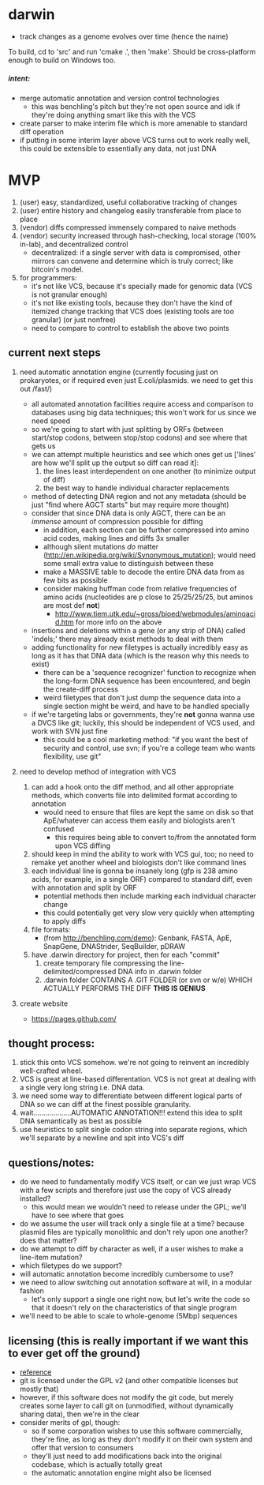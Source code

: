 darwin
======

* track changes as a genome evolves over time (hence the name)

To build, cd to 'src' and run 'cmake .', then 'make'. Should be cross-platform enough to build on Windows too.

##### intent:
* merge automatic annotation and version control technologies
    * this was benchling's pitch but they're not open source and idk if they're doing anything smart like this with the VCS
* create parser to make interim file which is more amenable to standard diff operation
* if putting in some interim layer above VCS turns out to work really well, this could be extensible to essentially any data, not just DNA

# MVP
1. (user) easy, standardized, useful collaborative tracking of changes
2. (user) entire history and changelog easily transferable from place to place
3. (vendor) diffs compressed immensely compared to naive methods
4. (vendor) security increased through hash-checking, local storage (100% in-lab), and decentralized control
    * decentralized: if a single server with data is compromised, other mirrors can convene and determine which is truly correct; like bitcoin's model.
5. for programmers:
    * it's not like VCS, because it's specially made for genomic data (VCS is not granular enough)
    * it's not like existing tools, because they don't have the kind of itemized change tracking that VCS does (existing tools are too granular) (or just nonfree)
    * need to compare to control to establish the above two points

## current next steps
1. need automatic annotation engine (currently focusing just on prokaryotes, or if required even just E.coli/plasmids. we need to get this out /fast/)
    * all automated annotation facilities require access and comparison to databases using big data techniques; this won't work for us since we need speed
    * so we're going to start with just splitting by ORFs (between start/stop codons, between stop/stop codons) and see where that gets us
    * we can attempt multiple heuristics and see which ones get us ['lines' are how we'll split up the output so diff can read it]:
    	1. the lines least interdependent on one another (to minimize output of diff)
        2. the best way to handle individual character replacements
    * method of detecting DNA region and not any metadata (should be just "find where AGCT starts" but may require more thought)
    * consider that since DNA data is only AGCT, there can be an *immense* amount of compression possible for diffing
    	* in addition, each section can be further compressed into amino acid codes, making lines and diffs 3x smaller
    	* although silent mutations *do* matter (http://en.wikipedia.org/wiki/Synonymous_mutation); would need some small extra value to distinguish between these
		* make a MASSIVE table to decode the entire DNA data from as few bits as possible
        * consider making huffman code from relative frequencies of amino acids (nucleotides are p close to 25/25/25/25, but aminos are most def **not**)
        	* http://www.tiem.utk.edu/~gross/bioed/webmodules/aminoacid.htm for more info on the above
    * insertions and deletions within a gene (or any strip of DNA) called 'indels;' there may already exist methods to deal with them
    * adding functionality for new filetypes is actually incredibly easy as long as it has that DNA data (which is the reason why this needs to exist)
    	* there can be a 'sequence recognizer' function to recognize when the long-form DNA sequence has been encountered, and begin the create-diff process
        * weird filetypes that don't just dump the sequence data into a single section might be weird, and have to be handled specially
    * if we're targeting labs or governments, they're **not** gonna wanna use a DVCS like git; luckily, this should be independent of VCS used, and work with SVN just fine
    	* this could be a cool marketing method: "if you want the best of security and control, use svn; if you're a college team who wants flexibility, use git"

2. need to develop method of integration with VCS
    1. can add a hook onto the diff method, and all other appropriate methods, which converts file into delimited format according to annotation
        * would need to ensure that files are kept the same on disk so that ApE/whatever can access them easily and biologists aren't confused
            * this requires being able to convert to/from the annotated form upon VCS diffing
    2. should keep in mind the ability to work with VCS gui, too; no need to remake yet another wheel and biologists don't like command lines
    3. each individual line is gonna be insanely long (gfp is 238 amino acids, for example, in a single ORF) compared to standard diff, even with annotation and split by ORF
    	* potential methods then include marking each individual character change
		* this could potentially get very slow very quickly when attempting to apply diffs
    4. file formats:
		* (from http://benchling.com/demo): Genbank, FASTA, ApE, SnapGene, DNAStrider, SeqBuilder, pDRAW
    5. have .darwin directory for project, then for each "commit"
		1. create temporary file compressing the line-delimited/compressed DNA info in .darwin folder
		2. .darwin folder CONTAINS A .GIT FOLDER (or svn or w/e) WHICH ACTUALLY PERFORMS THE DIFF **THIS IS GENIUS**

3. create website
    * https://pages.github.com/

## thought process:
1. stick this onto VCS somehow. we're not going to reinvent an incredibly well-crafted wheel.
2. VCS is great at line-based differentation. VCS is not great at dealing with a single very long string i.e. DNA data.
3. we need some way to differentiate between different logical parts of DNA so we can diff at the finest possible granularity.
4. wait...................AUTOMATIC ANNOTATION!!! extend this idea to split DNA semantically as best as possible
5. use heuristics to split single codon string into separate regions, which we'll separate by a newline and spit into VCS's diff

## questions/notes:
* do we need to fundamentally modify VCS itself, or can we just wrap VCS with a few scripts and therefore just use the copy of VCS already installed?
    * this would mean we wouldn't need to release under the GPL; we'll have to see where that goes
* do we assume the user will track only a single file at a time? because plasmid files are typically monolithic and don't rely upon one another? does that matter?
* do we attempt to diff by character as well, if a user wishes to make a line-item mutation?
* which filetypes do we support?
* will automatic annotation become incredibly cumbersome to use?
* we need to allow switching out annotation software at will, in a modular fashion
    * let's only support a single one right now, but let's write the code so that it doesn't rely on the characteristics of that single program
* we'll need to be able to scale to whole-genome (5Mbp) sequences

## licensing (this is really important if we want this to ever get off the ground)
* [reference](http://www.gnu.org/licenses/gpl.html)
* git is licensed under the GPL v2 (and other compatible licenses but mostly that)
* however, if this software does not modify the git code, but merely creates some layer to call git on (unmodified, without dynamically sharing data), then we're in the clear
* consider merits of gpl, though:
	* so if some corporation wishes to use this software commercially, they're fine, as long as they don't modify it on their own system and offer that version to consumers
	* they'll just need to add modifications back into the original codebase, which is actually totally great
	* the automatic annotation engine might also be licensed
